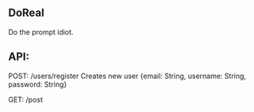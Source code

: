 ## DoReal

Do the prompt idiot.


## API:

POST: /users/register
Creates new user
{email: String, username: String, password: String}

GET: /post
